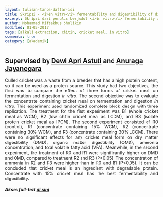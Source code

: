```yaml
---
layout: tulisan-tanpa-daftar-isi
title: Skripsi - <i>In vitro</i> fermentability and digestibility of different kinds of cricket meal and the mixture in the concentrate
excerpt: Skripsi dari penulis berjudul <i>in vitro</i> fermentability and digestibility of different kinds of cricket meal and the mixture in the concentrate
author: Mohammad Miftakhus Sholikin
modified: 01-05-2017
tags: [alkali extraction, chitin, cricket meal, in vitro]
comments: true
category: [akademik]
---
```




## Supervised by [Dewi Apri Astuti](https://scholar.google.com/citations?user=7jUf4W0AAAAJ&hl=en) and [Anuraga Jayanegara](https://scholar.google.co.id/citations?user=u8mlrnUAAAAJ&hl=en)
<div align="justify">
Culled cricket was a waste from a breeder that has a high protein content, so it can be used as a protein source. This study had two objectives, the first was to compare the effect of three forms of cricket meal on fermentation and digestion <i>in vitro</i>. The second objective was to evaluate the concentrate containing cricket meal on fermentation and digestion <i>in vitro</i>. This experiment used randomized complete block design with three replication. The treatment for the first experiment was B1 (whole cricket meal as WCM), B2 (low chitin cricket meal as LCCM), and B3 (isolate protein cricket meal as IPCM). The second experiment consisted of R0 (control), R1 (concentrate containing 15% WCM), R2 (concentrate containing 30% WCM), and R3 (concentrate containing 30% LCCM). There were no significant effects for any cricket meal form on dry matter digestibility (DMD), organic matter digestibility (OMD), ammonia concentration, and total volatile fatty acid (VFA). Meanwhile, in the second experiment, the treatment of R0 and R1 were significantly higher on DMD and OMD, compared to treatment R2 and R3 (P<0.05). The concentration of ammonia in R2 and R3 were higher than in R0 and R1 (P<0.05). It can be concluded that cricket meal is an ingredient with degradable protein. Concentrate with 15% cricket meal has the best fermentability and digestibility.
</div>

##### Akses _full-text_ [di sini](http://repository.ipb.ac.id:8080/handle/123456789/87715)